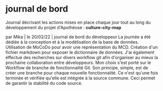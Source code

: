 # journal de bord

Journal décrivant les actions mises en place chaque jour tout au long du développement du projet d'Apothéose : **culture-city-map**

par Mika | le 20/02/22 | journal de bord du développeur
La journée a été dédiée à la conception et à la modélisation de la base de données.
Utilisation de MoCoDo pour avoir une représentation du MCD.
Création d'un fichier markdown pour exposer le dictionnaire de données.
J'ai également éffectué des recherches sur divers workflow git afin d'organiser au mieux la prochaine collaboration entre développeurs.
Mon choix s'est porté sur le Workflow de branche de fonctionnalité Git. Son principe, simple, est de créer une branche pour chaque nouvelle fonctionnalité.
Ce n'est qu'une fois terminée et vérifiée qu'elle est intégrée à la source commune. Ceci permet de garantir la stabilité du code source.
